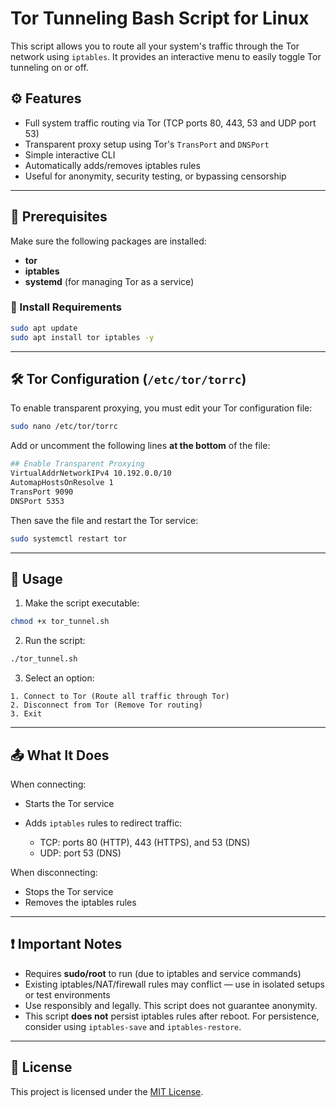 # Tor Tunneling Bash Script for Linux

This script allows you to route all your system's traffic through the Tor network using `iptables`. It provides an interactive menu to easily toggle Tor tunneling on or off.

## ⚙️ Features

- Full system traffic routing via Tor (TCP ports 80, 443, 53 and UDP port 53)
- Transparent proxy setup using Tor's `TransPort` and `DNSPort`
- Simple interactive CLI
- Automatically adds/removes iptables rules
- Useful for anonymity, security testing, or bypassing censorship

---

## 🧰 Prerequisites

Make sure the following packages are installed:

- **tor**
- **iptables**
- **systemd** (for managing Tor as a service)

### 🔧 Install Requirements

```bash
sudo apt update
sudo apt install tor iptables -y
````

---

## 🛠️ Tor Configuration (`/etc/tor/torrc`)

To enable transparent proxying, you must edit your Tor configuration file:

```bash
sudo nano /etc/tor/torrc
```

Add or uncomment the following lines **at the bottom** of the file:

```bash
## Enable Transparent Proxying
VirtualAddrNetworkIPv4 10.192.0.0/10
AutomapHostsOnResolve 1
TransPort 9090
DNSPort 5353
```

Then save the file and restart the Tor service:

```bash
sudo systemctl restart tor
```

---

## 🚀 Usage

1. Make the script executable:

```bash
chmod +x tor_tunnel.sh
```

2. Run the script:

```bash
./tor_tunnel.sh
```

3. Select an option:

```
1. Connect to Tor (Route all traffic through Tor)
2. Disconnect from Tor (Remove Tor routing)
3. Exit
```

---

## 📤 What It Does

When connecting:

* Starts the Tor service
* Adds `iptables` rules to redirect traffic:

  * TCP: ports 80 (HTTP), 443 (HTTPS), and 53 (DNS)
  * UDP: port 53 (DNS)

When disconnecting:

* Stops the Tor service
* Removes the iptables rules

---

## ❗ Important Notes

* Requires **sudo/root** to run (due to iptables and service commands)
* Existing iptables/NAT/firewall rules may conflict — use in isolated setups or test environments
* Use responsibly and legally. This script does not guarantee anonymity.
* This script **does not** persist iptables rules after reboot. For persistence, consider using `iptables-save` and `iptables-restore`.

---

## 📄 License

This project is licensed under the [MIT License](LICENSE).
